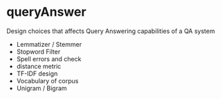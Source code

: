 # queryAnswer

Design choices that affects Query Answering capabilities of a QA system
- Lemmatizer / Stemmer
- Stopword Filter
- Spell errors and check
- distance metric
- TF-IDF design
- Vocabulary of corpus
- Unigram / Bigram
